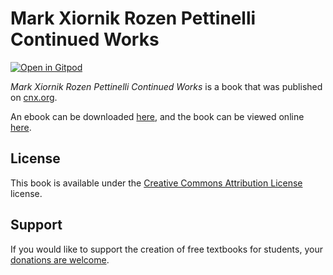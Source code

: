 # Mark Xiornik Rozen Pettinelli Continued Works

[![Open in Gitpod](https://gitpod.io/button/open-in-gitpod.svg)](https://gitpod.io/from-referrer/)

_Mark Xiornik Rozen Pettinelli Continued Works_ is a book that was published on [cnx.org](https://cnx.org/).

An ebook can be downloaded [here](https://github.com/cnx-user-books/cnxbook-mark-xiornik-rozen-pettinelli-continued-works/releases/latest), and the book can be viewed online [here](https://github.com/cnx-user-books/cnxbook-mark-xiornik-rozen-pettinelli-continued-works/releases/latest).

## License
This book is available under the [Creative Commons Attribution License](./LICENSE) license.

## Support
If you would like to support the creation of free textbooks for students, your [donations are welcome](https://riceconnect.rice.edu/donation/support-openstax-banner).
